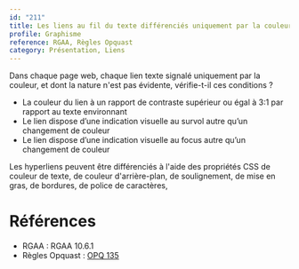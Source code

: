 ```yaml
---
id: "211"
title: Les liens au fil du texte différenciés uniquement par la couleur sont suffisamment contrastés et sont signalés par un autre moyen au survol et au focus.
profile: Graphisme
reference: RGAA, Règles Opquast
category: Présentation, Liens
---
```


Dans chaque page web, chaque lien texte signalé uniquement par la couleur, et dont la nature n'est pas évidente, vérifie-t-il ces conditions ?

* La couleur du lien à un rapport de contraste supérieur ou égal à 3:1 par rapport au texte environnant
* Le lien dispose d’une indication visuelle au survol autre qu’un changement de couleur
* Le lien dispose d’une indication visuelle au focus autre qu’un changement de couleur

Les hyperliens peuvent être différenciés à l'aide des propriétés CSS de couleur de texte, de couleur d'arrière-plan, de soulignement, de mise en gras, de bordures, de police de caractères,

# Références

*   RGAA : RGAA 10.6.1
*   Règles Opquast : [OPQ 135](https://checklists.opquast.com/fr/assurance-qualite-web/les-liens-sont-visuellement-differencies-du-reste-du-contenu)
